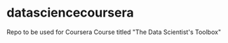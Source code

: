 datasciencecoursera
===================

Repo to be used for Coursera Course titled "The Data Scientist's Toolbox"
